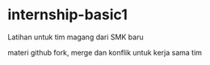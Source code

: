 # internship-basic1
Latihan untuk tim magang dari SMK baru

materi github fork, merge dan konflik untuk kerja sama tim
